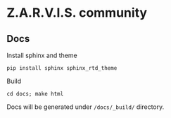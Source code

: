 # Z.A.R.V.I.S. community


## Docs

Install sphinx and theme

```
pip install sphinx sphinx_rtd_theme
```

Build

```
cd docs; make html
```

Docs will be generated under `/docs/_build/` directory.
